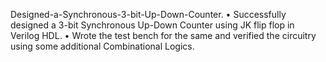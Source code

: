 Designed-a-Synchronous-3-bit-Up-Down-Counter.
 • Successfully designed a 3-bit Synchronous Up-Down Counter using JK flip flop in Verilog HDL.  • Wrote the test bench for the same and verified the circuitry using some additional Combinational Logics.
